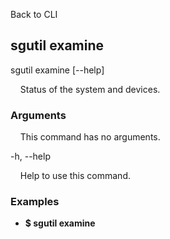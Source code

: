 Back to CLI


## sgutil examine

sgutil examine [--help]

  &nbsp; &nbsp; Status of the system and devices.


### Arguments

  &nbsp; &nbsp; This command has no arguments.


-h, --help

  &nbsp; &nbsp; Help to use this command.


### Examples
* **$ sgutil examine**
